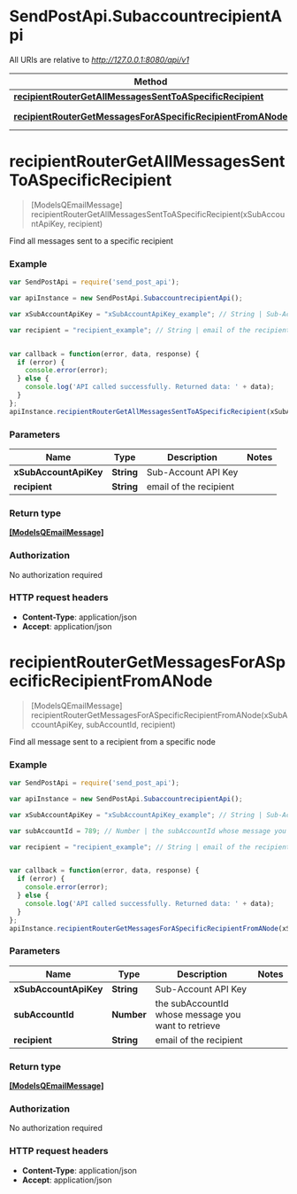 # SendPostApi.SubaccountrecipientApi

All URIs are relative to *http://127.0.0.1:8080/api/v1*

Method | HTTP request | Description
------------- | ------------- | -------------
[**recipientRouterGetAllMessagesSentToASpecificRecipient**](SubaccountrecipientApi.md#recipientRouterGetAllMessagesSentToASpecificRecipient) | **GET** /subaccount/recipient/{recipient}/messages | 
[**recipientRouterGetMessagesForASpecificRecipientFromANode**](SubaccountrecipientApi.md#recipientRouterGetMessagesForASpecificRecipientFromANode) | **GET** /subaccount/recipient/node/{subAccountId}/{recipient}/messages | 


<a name="recipientRouterGetAllMessagesSentToASpecificRecipient"></a>
# **recipientRouterGetAllMessagesSentToASpecificRecipient**
> [ModelsQEmailMessage] recipientRouterGetAllMessagesSentToASpecificRecipient(xSubAccountApiKey, recipient)



Find all messages sent to a specific recipient

### Example
```javascript
var SendPostApi = require('send_post_api');

var apiInstance = new SendPostApi.SubaccountrecipientApi();

var xSubAccountApiKey = "xSubAccountApiKey_example"; // String | Sub-Account API Key

var recipient = "recipient_example"; // String | email of the recipient


var callback = function(error, data, response) {
  if (error) {
    console.error(error);
  } else {
    console.log('API called successfully. Returned data: ' + data);
  }
};
apiInstance.recipientRouterGetAllMessagesSentToASpecificRecipient(xSubAccountApiKey, recipient, callback);
```

### Parameters

Name | Type | Description  | Notes
------------- | ------------- | ------------- | -------------
 **xSubAccountApiKey** | **String**| Sub-Account API Key | 
 **recipient** | **String**| email of the recipient | 

### Return type

[**[ModelsQEmailMessage]**](ModelsQEmailMessage.md)

### Authorization

No authorization required

### HTTP request headers

 - **Content-Type**: application/json
 - **Accept**: application/json

<a name="recipientRouterGetMessagesForASpecificRecipientFromANode"></a>
# **recipientRouterGetMessagesForASpecificRecipientFromANode**
> [ModelsQEmailMessage] recipientRouterGetMessagesForASpecificRecipientFromANode(xSubAccountApiKey, subAccountId, recipient)



Find all message sent to a recipient from a specific node

### Example
```javascript
var SendPostApi = require('send_post_api');

var apiInstance = new SendPostApi.SubaccountrecipientApi();

var xSubAccountApiKey = "xSubAccountApiKey_example"; // String | Sub-Account API Key

var subAccountId = 789; // Number | the subAccountId whose message you want to retrieve

var recipient = "recipient_example"; // String | email of the recipient


var callback = function(error, data, response) {
  if (error) {
    console.error(error);
  } else {
    console.log('API called successfully. Returned data: ' + data);
  }
};
apiInstance.recipientRouterGetMessagesForASpecificRecipientFromANode(xSubAccountApiKey, subAccountId, recipient, callback);
```

### Parameters

Name | Type | Description  | Notes
------------- | ------------- | ------------- | -------------
 **xSubAccountApiKey** | **String**| Sub-Account API Key | 
 **subAccountId** | **Number**| the subAccountId whose message you want to retrieve | 
 **recipient** | **String**| email of the recipient | 

### Return type

[**[ModelsQEmailMessage]**](ModelsQEmailMessage.md)

### Authorization

No authorization required

### HTTP request headers

 - **Content-Type**: application/json
 - **Accept**: application/json

